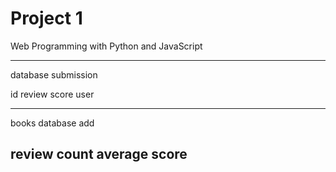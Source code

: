 # Project 1

Web Programming with Python and JavaScript

-----
database submission

id
review
score user

-----
books database add

review count
average score
-----